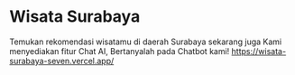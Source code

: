 # Wisata Surabaya
Temukan rekomendasi wisatamu di daerah Surabaya sekarang juga
Kami menyediakan fitur Chat AI, Bertanyalah pada Chatbot kami!
https://wisata-surabaya-seven.vercel.app/
